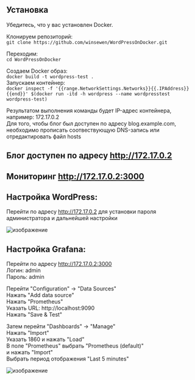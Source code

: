 ## Установка  
Убедитесь, что у вас установлен Docker.  

Клонируем репозиторий:  
`git clone https://github.com/winsewen/WordPressOnDocker.git`  

Переходим:  
`cd WordPressOnDocker`  

Создаем Docker образ:  
`docker build -t wordpress-test .
`  
Запускаем контейнер:  
`docker inspect -f '{{range.NetworkSettings.Networks}}{{.IPAddress}}{{end}}' $(docker run -itd -h wordpress --name wordpresstest wordpress-test)`

Результатом выполнения команды будет IP-адрес контейнера, например: 172.17.0.2  
Для того, чтобы блог был доступен по адресу blog.example.com, необходимо прописать соотвествующую DNS-запись или отредактировать файл hosts  
## Блог доступен по адресу http://172.17.0.2  
## Мониторинг http://172.17.0.2:3000  
  
## Настройка WordPress:  
Перейти по адресу http://172.17.0.2 для установки пароля администратора и дальнейшей настройки
  
![изображение](https://user-images.githubusercontent.com/81648644/113113565-1cca8380-9213-11eb-97a1-379a118cd6de.png)  
  
  
## Настройка Grafana:  
Перейти по адресу http://172.17.0.2:3000  
Логин: admin  
Пароль: admin  
  
Перейти "Configuration" -> "Data Sources"  
Нажать "Add data source"  
Нажать "Prometheus"  
Указать URL: http://localhost:9090  
Нажать "Save & Test"  
  
Затем перейти "Dashboards" -> "Manage"  
Нажать "Import"  
Указать 1860 и нажать "Load"  
В поле "Prometheus" выбрать "Prometheus (default)"  
и нажать "Import"  
Выбрать период отображения "Last 5 minutes"
  
![изображение](https://user-images.githubusercontent.com/81648644/113113104-a463c280-9212-11eb-86d6-7a62e873eec7.png)  
  

